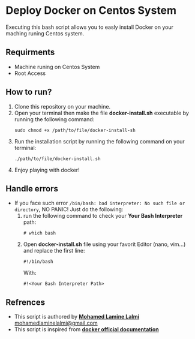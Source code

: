 # Deploy Docker on Centos System
Executing this bash script allows you to easly install Docker on your maching runing Centos system.

## Requirments
* Machine runing on Centos System
* Root Access

## How to run?
1. Clone this repository on your machine.
2. Open your terminal then make the file **docker-install.sh** executable by running the following command:
    ```
    sudo chmod +x /path/to/file/docker-install-sh
    ```
3. Run the installation script by running the following command on your terminal:
    ```
    ./path/to/file/docker-install.sh
    ```
4. Enjoy playing with docker!

## Handle errors
* If you face such error `/bin/bash: bad interpreter: No such file or directory`, NO PANIC! Just do the following:
    1. run the following command to check your **Your Bash Interpreter** path:
        ```
        # which bash
        ```
    2. Open **docker-install.sh** file using your favorit Editor (nano, vim...) and replace the first line:
        ```
        #!/bin/bash
        ```
        With:
        ```
        #!<Your Bash Interpreter Path>

## Refrences
* This script is authored by **[Mohamed Lamine Lalmi](https://www.linkedin.com/in/lalmi-mohamed-lamine/)** <mohamedlaminelalmi@gmail.com>
* This script is inspired from **[docker official documentation](https://docs.docker.com/engine/install/centos/)**
